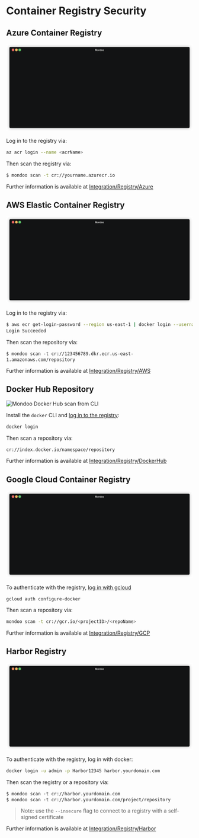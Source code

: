 # Container Registry Security

## Azure Container Registry

![Mondoo Azure Container Registry scan from CLI](../static/videos/azure-acr-scan.gif)

Log in to the registry via:

```bash
az acr login --name <acrName>
```

Then scan the registry via:

```bash
$ mondoo scan -t cr://yourname.azurecr.io
```

Further information is available at [Integration/Registry/Azure](../registry/azure_acr.md#azure-container-registry)

## AWS Elastic Container Registry

![Mondoo AWS Elastic Container Registry scan from CLI](../static/videos/aws-ec2-scan.gif)

Log in to the registry via:

```bash
$ aws ecr get-login-password --region us-east-1 | docker login --username AWS --password-stdin 123101453137.dkr.ecr.us-east-1.amazonaws.com
Login Succeeded
```

Then scan the repository via:

```
$ mondoo scan -t cr://123456789.dkr.ecr.us-east-1.amazonaws.com/repository
```

Further information is available at [Integration/Registry/AWS](../registry/aws_ecr.md#aws-elastic-container-registry)



## Docker Hub Repository

![Mondoo Docker Hub scan from CLI](../static/videos/videos/docker-hub-scan.gif)

Install the `docker` CLI and [log in to the registry](https://docs.docker.com/engine/reference/commandline/login/):

```bash
docker login
```

Then scan a repository via:

```bash
cr://index.docker.io/namespace/repository
```

Further information is available at [Integration/Registry/DockerHub](../registry/docker_hub.md#docker-hub)

## Google Cloud Container Registry

![Mondoo Google Cloud Container Registry scan from CLI](../static/videos/gcp-gcr-scan.gif)

To authenticate with the registry, [log in with gcloud](https://cloud.google.com/container-registry/docs/advanced-authentication#standalone-helper)

```
gcloud auth configure-docker
```

Then scan a repository via:

```bash
mondoo scan -t cr://gcr.io/<projectID>/<repoName>
```

Further information is available at [Integration/Registry/GCP](../registry/gcp_gcr.md#google-cloud-container-registry)

## Harbor Registry

![Mondoo Harbor Container Registry scan from CLI](../static/videos/harbor-scan.gif)

To authenticate with the registry, log in with docker:

```bash
docker login -u admin -p Harbor12345 harbor.yourdomain.com
```

Then scan the registry or a repository via:

```
$ mondoo scan -t cr://harbor.yourdomain.com
$ mondoo scan -t cr://harbor.yourdomain.com/project/repository
```

> Note: use the `--insecure` flag to connect to a registry with a self-signed certificate

Further information is available at [Integration/Registry/Harbor](../registry/harbor.md#harbor)